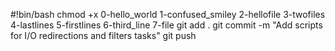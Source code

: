 #!bin/bash
chmod +x 0-hello_world 1-confused_smiley 2-hellofile 3-twofiles 4-lastlines 5-firstlines 6-third_line 7-file
git add .
git commit -m "Add scripts for I/O redirections and filters tasks"
git push
